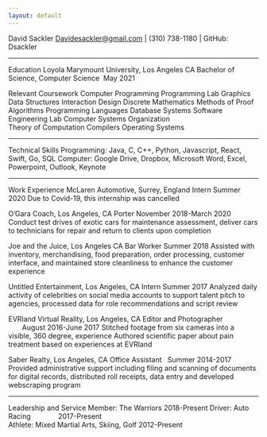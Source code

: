 ```yaml
---
layout: default
---
```



David Sackler
Davidesackler@gmail.com | (310) 738-1180 | GitHub: Dsackler
____________________________________________________________________________
Education
Loyola Marymount University, Los Angeles CA
Bachelor of Science, Computer Science 						       May 2021

Relevant Coursework
Computer Programming	Programming Lab		Graphics
Data Structures		Interaction Design		Discrete Mathematics
Methods of Proof		Algorithms 			Programming Languages
Database Systems		Software Engineering Lab	Computer Systems Organization	
Theory of Computation	Compilers			Operating Systems			
____________________________________________________________________________
Technical Skills
Programming: Java, C, C++, Python, Javascript, React, Swift, Go, SQL
Computer: Google Drive, Dropbox, Microsoft Word, Excel, Powerpoint, Outlook, Keynote
____________________________________________________________________________
Work Experience
McLaren Automotive, Surrey, England
Intern											Summer 2020
Due to Covid-19, this internship was cancelled

O’Gara Coach, Los Angeles, CA
Porter									 November 2018-March 2020
Conduct test drives of exotic cars for maintenance assessment, deliver cars to technicians for repair and return to clients upon completion 

Joe and the Juice, Los Angeles CA
Bar Worker										Summer 2018
Assisted with inventory, merchandising, food preparation, order processing, customer interface, and maintained store cleanliness to enhance the customer experience

Untitled Entertainment, Los Angeles, CA
Intern											Summer 2017
Analyzed daily activity of celebrities on social media accounts to support talent pitch to agencies, processed data for role recommendations and script review

EVRland Virtual Reality, Los Angeles, CA
Editor and Photographer						        August 2016-June 2017
Stitched footage from six cameras into a visible, 360 degree, experience
Authored scientific paper about pain treatment based on experiences at EVRland	

Saber Realty, Los Angeles, CA
Office Assistant								   Summer 2014-2017
Provided administrative support including filing and scanning of documents for digital records, distributed roll receipts, data entry and developed webscraping program
____________________________________________________________________________
Leadership and Service
Member: The Warriors								 2018-Present
Driver: Auto Racing							             	 2017-Present	
Athlete: Mixed Martial Arts, Skiing, Golf					 	 2012-Present



   
